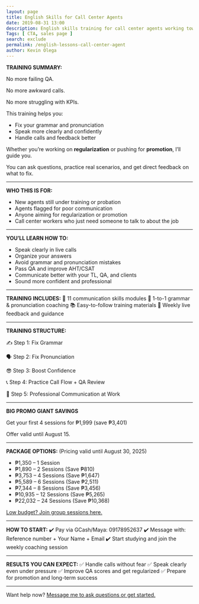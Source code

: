 ```yaml
--- 
layout: page 
title: English Skills for Call Center Agents
date: 2019-08-31 13:00
description: English skills training for call center agents working toward regularization or promotion. Fix your grammar, improve pronunciation, and build confidence with personalized 1-on-1 coaching and practice calls
Tags: [ CTA, sales page ]
search: exclude
permalink: /english-lessons-call-center-agent
author: Kevin Olega 
--- 
```


**TRAINING SUMMARY:**

No more failing QA.

No more awkward calls.

No more struggling with KPIs.

This training helps you:

* Fix your grammar and pronunciation
* Speak more clearly and confidently
* Handle calls and feedback better

Whether you’re working on **regularization** or pushing for **promotion**, I’ll guide you.

You can ask questions, practice real scenarios, and get direct feedback on what to fix.

---

**WHO THIS IS FOR:**

* New agents still under training or probation
* Agents flagged for poor communication
* Anyone aiming for regularization or promotion
* Call center workers who just need someone to talk to about the job

---

**YOU’LL LEARN HOW TO:**

* Speak clearly in live calls
* Organize your answers
* Avoid grammar and pronunciation mistakes
* Pass QA and improve AHT/CSAT
* Communicate better with your TL, QA, and clients
* Sound more confident and professional

---

**TRAINING INCLUDES:**
📖 11 communication skills modules
📱 1-to-1 grammar & pronunciation coaching
📚 Easy-to-follow training materials
💬 Weekly live feedback and guidance

---

**TRAINING STRUCTURE:**

✍️ Step 1: Fix Grammar

🗣️ Step 2: Fix Pronunciation

😎 Step 3: Boost Confidence

📞 Step 4: Practice Call Flow + QA Review

💼 Step 5: Professional Communication at Work

---

**BIG PROMO GIANT SAVINGS**

Get your first 4 sessions for ₱1,999 (save ₱3,401)

Offer valid until August 15.

---

**PACKAGE OPTIONS:**
(Pricing valid until August 30, 2025)

* ₱1,350 – 1 Session
* ₱1,890 – 2 Sessions (Save ₱810)
* ₱3,753 – 4 Sessions (Save ₱1,647)
* ₱5,589 – 6 Sessions (Save ₱2,511)
* ₱7,344 – 8 Sessions (Save ₱3,456)
* ₱10,935 – 12 Sessions (Save ₱5,265)
* ₱22,032 – 24 Sessions (Save ₱10,368)

<a href="https://callcentertrainingtips.com/group-sessions">Low budget? Join group sessions here.</a>

---

**HOW TO START:**
✔️ Pay via GCash/Maya: 09178952637
✔️ Message with: Reference number + Your Name + Email
✔️ Start studying and join the weekly coaching session

---

**RESULTS YOU CAN EXPECT:**
✅ Handle calls without fear
✅ Speak clearly even under pressure
✅ Improve QA scores and get regularized
✅ Prepare for promotion and long-term success

---

Want help now? <a href="https://www.facebook.com/callcentertrainingtips">Message me to ask questions or get started.</a>

